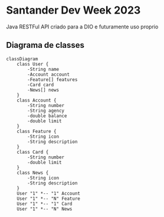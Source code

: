 # Santander Dev Week 2023
Java RESTFul API criado para a DIO e futuramente uso proprio

## Diagrama de classes
```mermaid
classDiagram
    class User {
        -String name
        -Account account
        -Feature[] features
        -Card card
        -News[] news
    }
    class Account {
        -String number
        -String agency
        -double balance
        -double limit
    }
    class Feature {
        -String icon
        -String description
    }
    class Card {
        -String number
        -double limit
    }
    class News {
        -String icon
        -String description
    }
    User "1" *-- "1" Account
    User "1" *-- "N" Feature
    User "1" *-- "1" Card
    User "1" *-- "N" News
```
